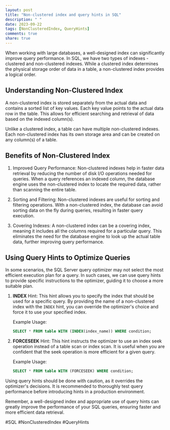 ```yaml
---
layout: post
title: "Non-clustered index and query hints in SQL"
description: " "
date: 2023-09-22
tags: [NonClusteredIndex, QueryHints]
comments: true
share: true
---
```


When working with large databases, a well-designed index can significantly improve query performance. In SQL, we have two types of indexes - clustered and non-clustered indexes. While a clustered index determines the physical storage order of data in a table, a non-clustered index provides a logical order.

## Understanding Non-Clustered Index

A non-clustered index is stored separately from the actual data and contains a sorted list of key values. Each key value points to the actual data row in the table. This allows for efficient searching and retrieval of data based on the indexed column(s).

Unlike a clustered index, a table can have multiple non-clustered indexes. Each non-clustered index has its own storage area and can be created on any column(s) of a table.

## Benefits of Non-Clustered Index

1. Improved Query Performance: Non-clustered indexes help in faster data retrieval by reducing the number of disk I/O operations needed for queries. When a query references an indexed column, the database engine uses the non-clustered index to locate the required data, rather than scanning the entire table.

2. Sorting and Filtering: Non-clustered indexes are useful for sorting and filtering operations. With a non-clustered index, the database can avoid sorting data on the fly during queries, resulting in faster query execution.

3. Covering Indexes: A non-clustered index can be a covering index, meaning it includes all the columns required for a particular query. This eliminates the need for the database engine to look up the actual table data, further improving query performance.

## Using Query Hints to Optimize Queries

In some scenarios, the SQL Server query optimizer may not select the most efficient execution plan for a query. In such cases, we can use query hints to provide specific instructions to the optimizer, guiding it to choose a more suitable plan.

1. **INDEX** Hint: This hint allows you to specify the index that should be used for a specific query. By providing the name of a non-clustered index with the `INDEX` hint, you can override the optimizer's choice and force it to use your specified index.

   Example Usage:
   ```sql
   SELECT * FROM table WITH (INDEX(index_name)) WHERE condition;
   ```

2. **FORCESEEK** Hint: This hint instructs the optimizer to use an index seek operation instead of a table scan or index scan. It is useful when you are confident that the seek operation is more efficient for a given query.

   Example Usage:
   ```sql
   SELECT * FROM table WITH (FORCESEEK) WHERE condition;
   ```

Using query hints should be done with caution, as it overrides the optimizer's decisions. It is recommended to thoroughly test query performance before introducing hints in a production environment.

Remember, a well-designed index and appropriate use of query hints can greatly improve the performance of your SQL queries, ensuring faster and more efficient data retrieval.

#SQL #NonClusteredIndex #QueryHints